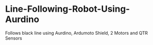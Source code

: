 # Line-Following-Robot-Using-Aurdino
Follows black line using Aurdino, Ardumoto Shield, 2 Motors and QTR Sensors

